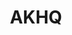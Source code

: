 ---
codehost: https://github.com/tchiotludo/akhq
logohandle: akhqio
sort: akhq
title: AKHQ
website: https://akhq.io/
---
